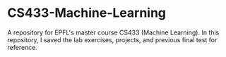 # CS433-Machine-Learning

A repository for EPFL's master course CS433 (Machine Learning).
In this repository, I saved the lab exercises, projects, and previous final test for reference.
